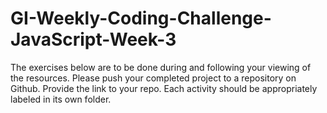 # GI-Weekly-Coding-Challenge-JavaScript-Week-3
The exercises below are to be done during and following your viewing of the resources. Please push your completed project to a repository on Github. Provide the link to your repo. Each activity should be appropriately labeled in its own folder.
